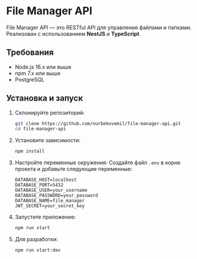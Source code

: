 # File Manager API

File Manager API — это RESTful API для управления файлами и папками. Реализован с использованием **NestJS** и **TypeScript**.

## Требования
- Node.js 16.x или выше
- npm 7.x или выше
- PostgreSQL

## Установка и запуск

1. Склонируйте репозиторий:
   ```bash
   git clone https://github.com/nurbekovemil/file-manager-api.git
   cd file-manager-api
   ```

2. Установите зависимости:
   ```bash
   npm install
   ```

3. Настройте переменные окружения:
   Создайте файл `.env` в корне проекта и добавьте следующие переменные:
   ```env
   DATABASE_HOST=localhost
   DATABASE_PORT=5432
   DATABASE_USER=your_username
   DATABASE_PASSWORD=your_password
   DATABASE_NAME=file_manager
   JWT_SECRET=your_secret_key
   ```

4. Запустите приложение:
   ```bash
   npm run start
   ```

5. Для разработки:
   ```bash
   npm run start:dev
   ```